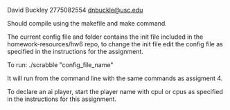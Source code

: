 David Buckley
2775082554
dnbuckle@usc.edu

Should compile using the makefile and make command.

The current config file and folder contains the init file included in the homework-resources/hw6
repo, to change the init file edit the config file as specified in the instructions for the assignment.

To run: ./scrabble "config\_file\_name"

It will run from the command line with the same commands as assigment 4.

To declare an ai player, start the player name with cpul or cpus as specified in the instructions for this assignment.


